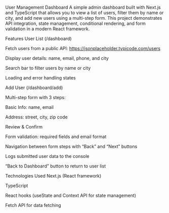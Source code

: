 User Management Dashboard
A simple admin dashboard built with Next.js and TypeScript that allows you to view a list of users, filter them by name or city, and add new users using a multi-step form. This project demonstrates API integration, state management, conditional rendering, and form validation in a modern React framework.

Features
User List (/dashboard)

Fetch users from a public API: https://jsonplaceholder.typicode.com/users

Display user details: name, email, phone, and city

Search bar to filter users by name or city

Loading and error handling states

Add User (/dashboard/add)

Multi-step form with 3 steps:

Basic Info: name, email

Address: street, city, zip code

Review & Confirm

Form validation: required fields and email format

Navigation between form steps with “Back” and “Next” buttons

Logs submitted user data to the console

“Back to Dashboard” button to return to user list

Technologies Used
Next.js (React framework)

TypeScript

React hooks (useState and Context API for state management)

Fetch API for data fetching
